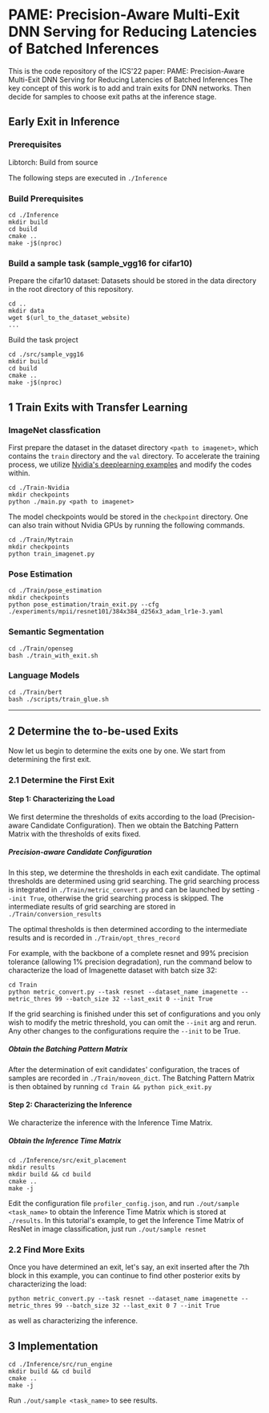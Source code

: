 # PAME: Precision-Aware Multi-Exit DNN Serving for Reducing Latencies of Batched Inferences
This is the code repository of the ICS'22 paper: 
PAME: Precision-Aware Multi-Exit DNN Serving for Reducing Latencies of Batched Inferences
The key concept of this work is to add and train exits for DNN networks. Then decide for samples to choose exit paths at the inference stage.

## Early Exit in Inference

### Prerequisites
Libtorch: Build from source

The following steps are executed in `./Inference`

### Build Prerequisites

    cd ./Inference
    mkdir build
    cd build
    cmake ..
    make -j$(nproc)

### Build a sample task (sample_vgg16 for cifar10)
Prepare the cifar10 dataset: Datasets should be stored in the data directory in the root directory of this repository.

    cd ..
    mkdir data
    wget $(url_to_the_dataset_website)
    ...


Build the task project

    cd ./src/sample_vgg16
    mkdir build
    cd build
    cmake ..
    make -j$(nproc)

## 1 Train Exits with Transfer Learning

### ImageNet classfication

First prepare the dataset in the dataset directory `<path to imagenet>`, which contains the `train` directory and the `val` directory. To accelerate the training process, we utilize [Nvidia's deeplearning examples](https://github.com/NVIDIA/DeepLearningExamples/tree/master/PyTorch/Classification/ConvNets) and modify the codes within.

    cd ./Train-Nvidia
    mkdir checkpoints
    python ./main.py <path to imagenet>

The model checkpoints would be stored in the `checkpoint` directory. One can also train without Nvidia GPUs by running the following commands.

    cd ./Train/Mytrain
    mkdir checkpoints
    python train_imagenet.py

### Pose Estimation

    cd ./Train/pose_estimation
    mkdir checkpoints
    python pose_estimation/train_exit.py --cfg ./experiments/mpii/resnet101/384x384_d256x3_adam_lr1e-3.yaml
    
### Semantic Segmentation

    cd ./Train/openseg
    bash ./train_with_exit.sh

### Language Models

    cd ./Train/bert
    bash ./scripts/train_glue.sh

---

## 2 Determine the to-be-used Exits

Now let us begin to determine the exits one by one. We start from determining the first exit.

### 2.1 Determine the First Exit

#### Step 1: Characterizing the Load

We first determine the thresholds of exits according to the load (Precision-aware Candidate Configuration). Then we obtain the Batching Pattern Matrix with the thresholds of exits fixed.

##### Precision-aware Candidate Configuration
In this step, we determine the thresholds in each exit candidate. The optimal thresholds are determined using grid searching. The grid searching process is integrated in `./Train/metric_convert.py` and can be launched by setting `--init True`, otherwise the grid searching process is skipped. The intermediate results of grid searching are stored in `./Train/conversion_results`

The optimal thresholds is then determined according to the intermediate results and is recorded in `./Train/opt_thres_record`

For example, with the backbone of a complete resnet and 99% precision tolerance (allowing 1% precision degradation), run the command below to characterize the load of Imagenette dataset with batch size 32:

    cd Train
    python metric_convert.py --task resnet --dataset_name imagenette --metric_thres 99 --batch_size 32 --last_exit 0 --init True

If the grid searching is finished under this set of configurations and you only wish to modify the metric threshold, you can omit the `--init` arg and rerun. Any other changes to the configurations require the `--init` to be True.

##### Obtain the Batching Pattern Matrix

After the determination of exit candidates' configuration, the traces of samples are recorded in `./Train/moveon_dict`. The Batching Pattern Matrix is then obtained by running `cd Train && python pick_exit.py`

#### Step 2: Characterizing the Inference

We characterize the inference with the Inference Time Matrix.

##### Obtain the Inference Time Matrix

    cd ./Inference/src/exit_placement
    mkdir results
    mkdir build && cd build
    cmake ..
    make -j

Edit the configuration file `profiler_config.json`, and run `./out/sample <task_name>` to obtain the Inference Time Matrix which is stored at `./results`. In this tutorial's example, to get the Inference Time Matrix of ResNet in image classification, just run `./out/sample resnet`

### 2.2 Find More Exits

Once you have determined an exit, let's say, an exit inserted after the 7th block in this example, you can continue to find other posterior exits by characterizing the load:

    python metric_convert.py --task resnet --dataset_name imagenette --metric_thres 99 --batch_size 32 --last_exit 0 7 --init True

as well as characterizing the inference.

## 3 Implementation

    cd ./Inference/src/run_engine
    mkdir build && cd build
    cmake ..
    make -j

Run `./out/sample <task_name>` to see results.
